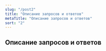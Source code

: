 ```yaml
---
slug: "/post2"
title: "Описание запросов и ответов"
metaTitle: "Описание запросов и ответов"
sort: "2"
---
```


## Описание запросов и ответов